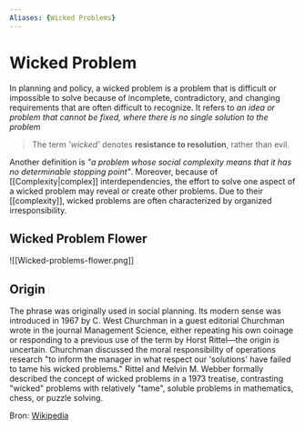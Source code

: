 ```yaml
---
Aliases: {Wicked Problems}
---
```


# Wicked Problem

In planning and policy, a wicked problem is a problem that is difficult or impossible to solve because of incomplete, contradictory, and changing requirements that are often difficult to recognize. It refers to *an idea or problem that cannot be fixed, where there is no single solution to the problem*

> The term *'wicked'* denotes **resistance to resolution**, rather than evil. 

Another definition is *"a problem whose social complexity means that it has no determinable stopping point"*. Moreover, because of [[Complexity|complex]] interdependencies, the effort to solve one aspect of a wicked problem may reveal or create other problems. Due to their [[complexity]], wicked problems are often characterized by organized irresponsibility.

## Wicked Problem Flower

![[Wicked-problems-flower.png]]

## Origin


The phrase was originally used in social planning. Its modern sense was introduced in 1967 by C. West Churchman in a guest editorial Churchman wrote in the journal Management Science, either repeating his own coinage or responding to a previous use of the term by Horst Rittel—the origin is uncertain. Churchman discussed the moral responsibility of operations research "to inform the manager in what respect our 'solutions' have failed to tame his wicked problems." Rittel and Melvin M. Webber formally described the concept of wicked problems in a 1973 treatise, contrasting "wicked" problems with relatively "tame", soluble problems in mathematics, chess, or puzzle solving.

Bron: [Wikipedia](https://en.wikipedia.org/wiki/Wicked_problem)